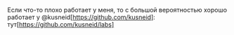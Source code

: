 Если что-то плохо работает у меня, то с большой вероятностью хорошо работает у @kusneid[https://github.com/kusneid]: тут[https://github.com/kusneid/labs]
